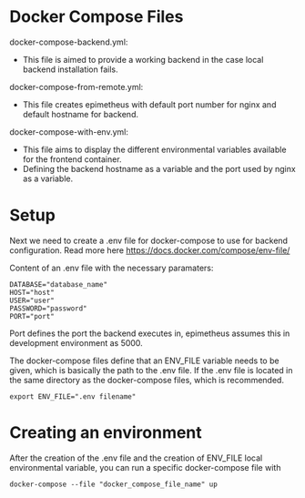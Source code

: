 
# Docker Compose Files
docker-compose-backend.yml:

- This file is aimed to provide a working backend in the case local backend installation fails.

docker-compose-from-remote.yml:

- This file creates epimetheus with default port number for nginx and default hostname for backend.

docker-compose-with-env.yml:

- This file aims to display the different environmental variables available for the frontend container.
- Defining the backend hostname as a variable and the port used by nginx as a variable.

# Setup
Next we need to create a .env file for docker-compose to use for backend configuration.
Read more here https://docs.docker.com/compose/env-file/

Content of an .env file with the necessary paramaters:
```
DATABASE="database_name"
HOST="host"
USER="user"
PASSWORD="password"
PORT="port"
```

Port defines the port the backend executes in, epimetheus assumes this in development environment as 5000.

The docker-compose files define that an ENV_FILE variable needs to be given, which is basically the path to the .env file. 
If the .env file is located in the same directory as the docker-compose files, which is recommended.

```
export ENV_FILE=".env filename"
```

# Creating an environment
After the creation of the .env file and the creation of ENV_FILE local environmental variable, you can run a specific docker-compose file with

```
docker-compose --file "docker_compose_file_name" up 
```
